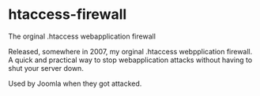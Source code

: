 # htaccess-firewall
The orginal .htaccess webapplication firewall


Released, somewhere in 2007, my orginal .htaccess webpplication firewall. A quick and practical way to stop webapplication attacks without having to shut your server down. 

Used by Joomla when they got attacked.
